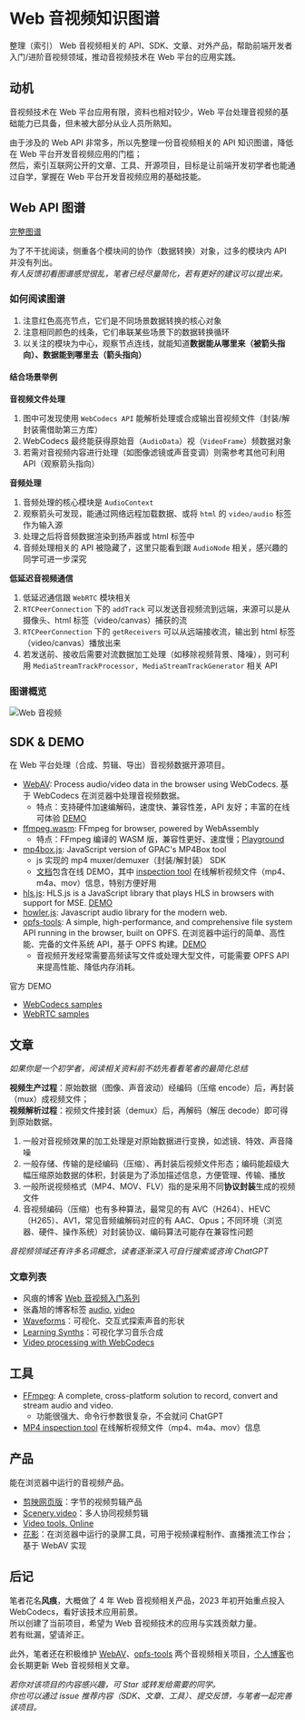 # Web 音视频知识图谱

整理（索引） Web 音视频相关的 API、SDK、文章、对外产品，帮助前端开发者入门/进阶音视频领域，推动音视频技术在 Web 平台的应用实践。

## 动机

音视频技术在 Web 平台应用有限，资料也相对较少，Web 平台处理音视频的基础能力已具备，但未被大部分从业人员所熟知。

由于涉及的 Web API 非常多，所以先整理一份音视频相关的 API 知识图谱，降低在 Web 平台开发音视频应用的门槛；  
然后，索引互联网公开的文章、工具、开源项目，目标是让前端开发初学者也能通过自学，掌握在 Web 平台开发音视频应用的基础技能。

## Web API 图谱

[完整图谱](https://www.processon.com/view/link/661b519329eb742733da24fb?cid=661b50541c0cb632e514c499)

为了不干扰阅读，侧重各个模块间的协作（数据转换）对象，过多的模块内 API 并没有列出。  
_有人反馈初看图谱感觉很乱，笔者已经尽量简化，若有更好的建议可以提出来。_

### 如何阅读图谱

1. 注意红色高亮节点，它们是不同场景数据转换的核心对象
2. 注意相同颜色的线条，它们串联某些场景下的数据转换循环
3. 以关注的模块为中心，观察节点连线，就能知道**数据能从哪里来（被箭头指向）、数据能到哪里去（箭头指向）**

#### 结合场景举例

**音视频文件处理**

1. 图中可发现使用 `WebCodecs API` 能解析处理或合成输出音视频文件（封装/解封装需借助第三方库）
2. WebCodecs 最终能获得原始音（`AudioData`）视（`VideoFrame`）频数据对象
3. 若需对音视频内容进行处理（如图像滤镜或声音变调）则需参考其他可利用 API（观察箭头指向）

**音频处理**

1. 音频处理的核心模块是 `AudioContext`
2. 观察箭头可发现，能通过网络远程加载数据、或将 `html` 的 `video/audio` 标签作为输入源
3. 处理之后将音频数据渲染到扬声器或 html 标签中
4. 音频处理相关的 API 被隐藏了，这里只能看到跟 `AudioNode` 相关，感兴趣的同学可进一步深究

**低延迟音视频通信**

1. 低延迟通信跟 `WebRTC` 模块相关
2. `RTCPeerConnection` 下的 `addTrack` 可以发送音视频流到远端，来源可以是从摄像头、html 标签（video/canvas）捕获的流
3. `RTCPeerConnection` 下的 `getReceivers` 可以从远端接收流，输出到 html 标签（video/canvas）播放出来
4. 若发送前、接收后需要对流数据加工处理（如移除视频背景、降噪），则可利用 `MediaStreamTrackProcessor, MediaStreamTrackGenerator` 相关 API

### 图谱概览

![Web 音视频](https://github.com/hughfenghen/WebAV-KnowledgeGraph/assets/3307051/e26152d9-ddc9-4571-a7bb-ccc8c1d33450)

## SDK & DEMO 

在 Web 平台处理（合成、剪辑、导出）音视频数据开源项目。

- [WebAV](https://github.com/hughfenghen/WebAV): Process audio/video data in the browser using WebCodecs. 基于 WebCodecs 在浏览器中处理音视频数据。
  - 特点：支持硬件加速编解码，速度快、兼容性差，API 友好；丰富的在线可体验 [DEMO](https://hughfenghen.github.io/WebAV/demo/)
- [ffmpeg.wasm](https://github.com/ffmpegwasm/ffmpeg.wasm): FFmpeg for browser, powered by WebAssembly
  - 特点：FFmpeg 编译的 WASM 版，兼容性更好、速度慢；[Playground](https://ffmpegwasm.netlify.app/playground)
- [mp4box.js](https://github.com/gpac/mp4box.js): JavaScript version of GPAC's MP4Box tool
  - js 实现的 mp4 muxer/demuxer（封装/解封装） SDK
  - [文档](https://gpac.github.io/mp4box.js/)包含在线 DEMO，其中 [inspection tool](https://gpac.github.io/mp4box.js/test/filereader.html) 在线解析视频文件（mp4、m4a、mov）信息，特别方便好用
- [hls.js](https://github.com/video-dev/hls.js): HLS.js is a JavaScript library that plays HLS in browsers with support for MSE. [DEMO](https://hlsjs.video-dev.org/demo/)
- [howler.js](https://github.com/goldfire/howler.js): Javascript audio library for the modern web.
- [opfs-tools](https://github.com/hughfenghen/opfs-tools): A simple, high-performance, and comprehensive file system API running in the browser, built on OPFS. 在浏览器中运行的简单、高性能、完备的文件系统 API，基于 OPFS 构建。[DEMO](https://hughfenghen.github.io/opfs-tools-explorer/)
  - 音视频开发经常需要高频读写文件或处理大型文件，可能需要 OPFS API 来提高性能、降低内存消耗。

官方 DEMO

- [WebCodecs samples](https://w3c.github.io/webcodecs/samples/)
- [WebRTC samples](https://webrtc.github.io/samples)

## 文章

_如果你是一个初学者，阅读相关资料前不妨先看看笔者的最简化总结_

**视频生产过程**：原始数据（图像、声音波动）经编码（压缩 encode）后，再封装（mux）成视频文件；  
**视频解析过程**：视频文件接封装（demux）后，再解码（解压 decode）即可得到原始数据。

1. 一般对音视频效果的加工处理是对原始数据进行变换，如滤镜、特效、声音降噪
2. 一般存储、传输的是经编码（压缩）、再封装后视频文件形态；编码能超级大幅压缩原始数据的体积，封装是为了添加描述信息，方便管理、传输、播放
3. 一般所说视频格式（MP4、MOV、FLV）指的是采用不同**协议封装**生成的视频文件
4. 音视频编码（压缩）也有多种算法，最常见的有 AVC（H264）、HEVC（H265）、AV1，常见音频编解码对应的有 AAC、Opus；不同环境（浏览器、硬件、操作系统）对封装协议、编码算法可能存在兼容性问题

_音视频领域还有许多名词概念，读者逐渐深入可自行搜索或咨询 ChatGPT_

### 文章列表

- 风痕的博客 [Web 音视频入门系列](https://hughfenghen.github.io/tag/WebCodecs/)
- 张鑫旭的博客标签 [audio](https://www.zhangxinxu.com/wordpress/tag/audio/), [video](https://www.zhangxinxu.com/wordpress/tag/video/)
- [Waveforms](https://pudding.cool/2018/02/waveforms/)：可视化、交互式探索声音的形状
- [Learning Synths](https://learningsynths.ableton.com/en/get-started)：可视化学习音乐合成
- [Video processing with WebCodecs](https://developer.chrome.com/docs/web-platform/best-practices/webcodecs)

## 工具

- [FFmpeg](https://ffmpeg.org/): A complete, cross-platform solution to record, convert and stream audio and video.
  - 功能很强大、命令行参数很复杂，不会就问 ChatGPT
- [MP4 inspection tool](https://gpac.github.io/mp4box.js/test/filereader.html) 在线解析视频文件（mp4、m4a、mov）信息

## 产品

能在浏览器中运行的音视频产品。

- [剪映网页版](https://www.capcut.cn/web)：字节的视频剪辑产品
- [Scenery.video](https://scenery.video)：多人协同视频剪辑
- [Video tools. Online](https://clideo.com/)
- [花影](https://github.com/hughfenghen/bloom-shadow)：在浏览器中运行的录屏工具，可用于视频课程制作、直播推流工作台；基于 WebAV 实现

## 后记

笔者花名**风痕**，大概做了 4 年 Web 音视频相关产品，2023 年初开始重点投入 WebCodecs，看好该技术应用前景。  
所以创建了当前项目，希望为 Web 音视频技术的应用与实践贡献力量。  
若有纰漏，望请斧正。

此外，笔者还在积极维护 [WebAV](https://github.com/hughfenghen/WebAV)、[opfs-tools](https://github.com/hughfenghen/opfs-tools) 两个音视频相关项目，[个人博客](https://hughfenghen.github.io/)也会长期更新 Web 音视频相关文章。

_若你对该项目的内容感兴趣，可 Star 或转发给需要的同学。_  
_你也可以通过 issue 推荐内容（SDK、文章、工具）、提交反馈，与笔者一起完善该项目。_
